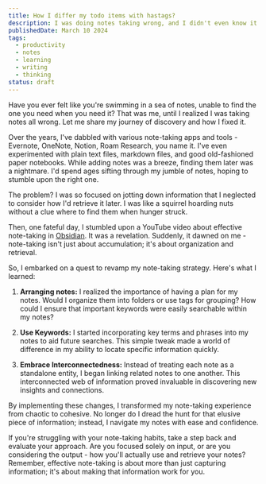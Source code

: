 ```yaml
---
title: How I differ my todo items with hastags?
description: I was doing notes taking wrong, and I didn't even know it. Here's what I was doing wrong and how I fixed it.
publishedDate: March 10 2024
tags:
  - productivity
  - notes
  - learning
  - writing
  - thinking
status: draft
---
```


Have you ever felt like you're swimming in a sea of notes, unable to find the one you need when you need it? That was me, until I realized I was taking notes all wrong. Let me share my journey of discovery and how I fixed it.

Over the years, I've dabbled with various note-taking apps and tools - Evernote, OneNote, Notion, Roam Research, you name it. I've even experimented with plain text files, markdown files, and good old-fashioned paper notebooks. While adding notes was a breeze, finding them later was a nightmare. I'd spend ages sifting through my jumble of notes, hoping to stumble upon the right one.

The problem? I was so focused on jotting down information that I neglected to consider how I'd retrieve it later. I was like a squirrel hoarding nuts without a clue where to find them when hunger struck.

Then, one fateful day, I stumbled upon a YouTube video about effective note-taking in [Obsidian](https://Obsidian.md). It was a revelation. Suddenly, it dawned on me - note-taking isn't just about accumulation; it's about organization and retrieval.

So, I embarked on a quest to revamp my note-taking strategy. Here's what I learned:

1. **Arranging notes:** I realized the importance of having a plan for my notes. Would I organize them into folders or use tags for grouping? How could I ensure that important keywords were easily searchable within my notes?

2. **Use Keywords:** I started incorporating key terms and phrases into my notes to aid future searches. This simple tweak made a world of difference in my ability to locate specific information quickly.

3. **Embrace Interconnectedness:** Instead of treating each note as a standalone entity, I began linking related notes to one another. This interconnected web of information proved invaluable in discovering new insights and connections.


By implementing these changes, I transformed my note-taking experience from chaotic to cohesive. No longer do I dread the hunt for that elusive piece of information; instead, I navigate my notes with ease and confidence.

If you're struggling with your note-taking habits, take a step back and evaluate your approach. Are you focused solely on input, or are you considering the output - how you'll actually use and retrieve your notes? Remember, effective note-taking is about more than just capturing information; it's about making that information work for you.
